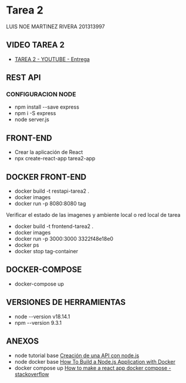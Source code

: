 # Tarea 2

LUIS NOE MARTINEZ RIVERA 201313997

## VIDEO TAREA 2

+ [TAREA 2 - YOUTUBE - Entrega](https://youtu.be/MfXT8cTsTYg)

## REST API

### CONFIGURACION NODE

+ npm install --save express
+ npm i -S express
+ node server.js

## FRONT-END

+ Crear la aplicación de React
+ npx create-react-app tarea2-app

## DOCKER FRONT-END

+ docker build -t restapi-tarea2 . 
+ docker images
+ docker run -p 8080:8080 tag

Verificar el estado de las imagenes y ambiente local o red local de tarea

+ docker build -t frontend-tarea2 . 
+ docker images
+ docker run -p 3000:3000 3322f48e18e0
+ docker ps
+ docker stop tag-container

## DOCKER-COMPOSE

+ docker-compose up

## VERSIONES DE HERRAMIENTAS

+ node --version v18.14.1
+ npm --version 9.3.1

## ANEXOS

+ node tutorial base [Creación de una API con node.js](https://juanda.gitbooks.io/webapps/content/api/creacion_de_una_api_con_nodejs.html)
+ node docker base [How To Build a Node.js Application with Docker](https://www.digitalocean.com/community/tutorials/how-to-build-a-node-js-application-with-docker)
+ docker compose up [How to make a react app docker compose - stackoverflow](https://stackoverflow.com/questions/63691203/how-do-i-make-a-react-app-in-docker-compose-container-is-exiting-after-build-st)